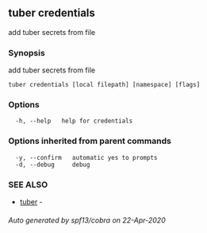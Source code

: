## tuber credentials

add tuber secrets from file

### Synopsis

add tuber secrets from file

```
tuber credentials [local filepath] [namespace] [flags]
```

### Options

```
  -h, --help   help for credentials
```

### Options inherited from parent commands

```
  -y, --confirm   automatic yes to prompts
  -d, --debug     debug
```

### SEE ALSO

* [tuber](tuber.md)	 - 

###### Auto generated by spf13/cobra on 22-Apr-2020
